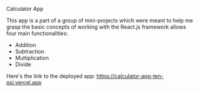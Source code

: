 Calculator App

This app is a part of a group of mini-projects which were meant to help me grasp the basic concepts of working with the React.js framework allows four main functionalities:
- Addition
- Subtraction
- Multiplication
- Divide

Here's the link to the deployed app: https://calculator-app-ten-psi.vercel.app

